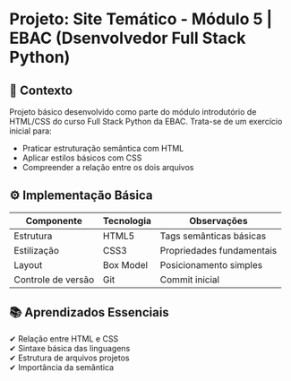 # Projeto: Site Temático - Módulo 5 | EBAC (Dsenvolvedor Full Stack Python)

## 📌 Contexto
Projeto básico desenvolvido como parte do módulo introdutório de HTML/CSS do curso Full Stack Python da EBAC. Trata-se de um exercício inicial para:
- Praticar estruturação semântica com HTML
- Aplicar estilos básicos com CSS
- Compreender a relação entre os dois arquivos

## ⚙️ Implementação Básica
| Componente         | Tecnologia      | Observações                     |
|--------------------|-----------------|---------------------------------|
| Estrutura          | HTML5           | Tags semânticas básicas         |
| Estilização        | CSS3            | Propriedades fundamentais       |
| Layout             | Box Model       | Posicionamento simples          |
| Controle de versão | Git             | Commit inicial                  |

## 📚 Aprendizados Essenciais
✔ Relação entre HTML e CSS  
✔ Sintaxe básica das linguagens  
✔ Estrutura de arquivos projetos  
✔ Importância da semântica  
